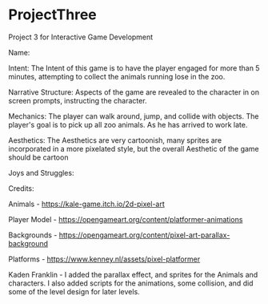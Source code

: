 # ProjectThree
Project 3 for Interactive Game Development

Name:

Intent: The Intent of this game is to have the player engaged for more than 5 minutes, attempting to collect the animals running lose in the zoo.

Narrative Structure: Aspects of the game are revealed to the character in on screen prompts, instructing the character.

Mechanics: The player can walk around, jump, and collide with objects. The player's goal is to pick up all zoo animals. As he has arrived to work late.

Aesthetics: The Aesthetics are very cartoonish, many sprites are incorporated in a more pixelated style, but the overall Aesthetic of the game should be cartoon

Joys and Struggles:

Credits:

Animals - https://kale-game.itch.io/2d-pixel-art

Player Model - https://opengameart.org/content/platformer-animations

Backgrounds - https://opengameart.org/content/pixel-art-parallax-background

Platforms - https://www.kenney.nl/assets/pixel-platformer

Kaden Franklin - I added the parallax effect, and sprites for the Animals and characters. I also added scripts for the animations, some collision, and did some of the level design for later levels.
